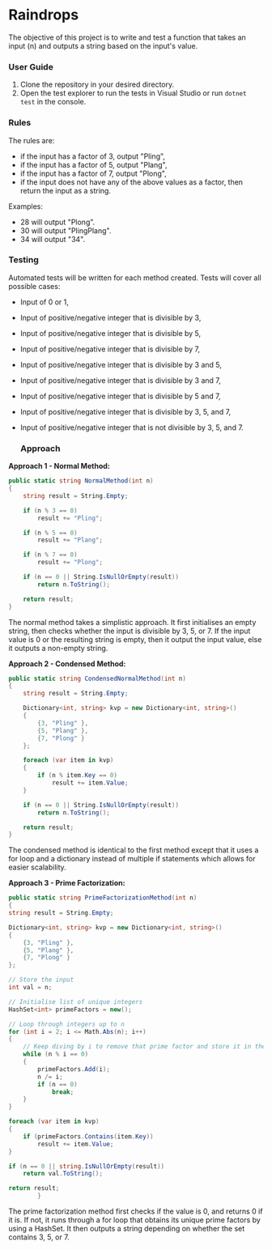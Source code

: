 # Raindrops
The objective of this project is to write and test a function that takes an input (n) and outputs a string based on the input's value.

### User Guide

1. Clone the repository in your desired directory.
2. Open the test explorer to run the tests in Visual Studio or run ```dotnet test``` in the console.

### Rules

The rules are:

- if the input has a factor of 3, output "Pling",
- if the input has a factor of 5, output "Plang",
- if the input has a factor of 7, output "Plong",
- if the input does not have any of the above values as a factor, then return the input as a string.

Examples:

- 28 will output  "Plong".
- 30 will output "PlingPlang". 
- 34 will output "34".

### Testing

Automated tests will be written for each method created. Tests will cover all possible cases:

- Input of 0 or 1,
- Input of positive/negative integer that is divisible by 3,
- Input of positive/negative integer that is divisible by 5,
- Input of positive/negative integer that is divisible by 7,
- Input of positive/negative integer that is divisible by 3 and 5,
- Input of positive/negative integer that is divisible by 3 and 7,
- Input of positive/negative integer that is divisible by 5 and 7,
- Input of positive/negative integer that is divisible by 3, 5, and 7,
- Input of positive/negative integer that is not divisible by 3, 5, and 7.

  ### Approach

**Approach 1 - Normal Method:** 
```C#
public static string NormalMethod(int n)
{
    string result = String.Empty;

    if (n % 3 == 0)
        result += "Pling";

    if (n % 5 == 0)
        result += "Plang";

    if (n % 7 == 0)
        result += "Plong";

    if (n == 0 || String.IsNullOrEmpty(result))
        return n.ToString();

    return result;
}
```
The normal method takes a simplistic approach. It first initialises an empty string, then checks whether the input is divisible by 3, 5, or 7. If the input value is 0 or the resulting string is empty, then it output the input value, else it outputs a non-empty string.

**Approach 2 - Condensed Method:**
```C#
public static string CondensedNormalMethod(int n)
{
    string result = String.Empty;

    Dictionary<int, string> kvp = new Dictionary<int, string>()
    {
        {3, "Pling" },
        {5, "Plang" },
        {7, "Plong" }
    };

    foreach (var item in kvp)
    {
        if (n % item.Key == 0)
            result += item.Value;
    }

    if (n == 0 || String.IsNullOrEmpty(result))
        return n.ToString();

    return result;
}
```
The condensed method is identical to the first method except that it uses a for loop and a dictionary instead of multiple if statements which allows for easier scalability.

**Approach 3 - Prime Factorization:**
```C#
public static string PrimeFactorizationMethod(int n)
{
string result = String.Empty;

Dictionary<int, string> kvp = new Dictionary<int, string>()
{
    {3, "Pling" },
    {5, "Plang" },
    {7, "Plong" }
};

// Store the input
int val = n;

// Initialise list of unique integers
HashSet<int> primeFactors = new();

// Loop through integers up to n
for (int i = 2; i <= Math.Abs(n); i++)
{
    // Keep diving by i to remove that prime factor and store it in the hash set
    while (n % i == 0)
    {
        primeFactors.Add(i);
        n /= i;
        if (n == 0)
            break;
    }
}

foreach (var item in kvp)
{
    if (primeFactors.Contains(item.Key))
        result += item.Value;
}

if (n == 0 || string.IsNullOrEmpty(result))
    return val.ToString();

return result;
        }
```
The prime factorization method first checks if the value is 0, and returns 0 if it is. If not, it runs through a for loop that obtains its unique prime factors  by using a HashSet. It then outputs a string depending on whether the set contains 3, 5, or 7. 
